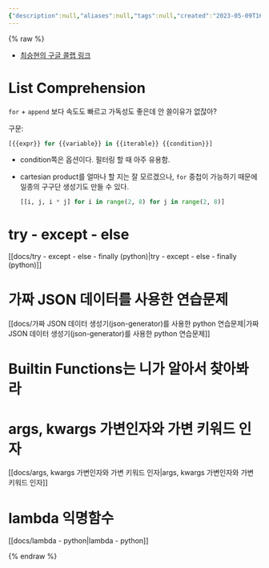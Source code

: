 ```yaml
---
{"description":null,"aliases":null,"tags":null,"created":"2023-05-09T16:37:46","updated":"2023-07-15T21:30:22","title":"20230509 estsoft - python - list comprehension, try except else, builtin functions, args and kwargs, lambda","dg-publish":true,"permalink":"/docs/20230509 estsoft - python - list comprehension, try except else, builtin functions, args and kwargs, lambda/","dgPassFrontmatter":true}
---
```


{% raw %}

- [최승현의 구글 콜랩 링크](https://colab.research.google.com/drive/1gxoD01mjta80MkTOlrei1BHSUI0_k9-R#scrollTo=V6GhAqHXUW0h&line=9&uniqifier=1)

# List Comprehension

`for` + `append` 보다 속도도 빠르고 가독성도 좋은데 안 쓸이유가 없잖아?

구문:

```python
[{{expr}} for {{variable}} in {{iterable}} {{condition}}]
```

- condition쪽은 옵션이다. 필터링 할 때 아주 유용함.
- cartesian product를 얼마나 할 지는 잘 모르겠으나, `for` 중첩이 가능하기 때문에 일종의 구구단 생성기도 만들 수 있다.

	```python
	[[i, j, i * j] for i in range(2, 8) for j in range(2, 8)]
	```

# try - except - else

[[docs/try - except - else - finally (python)\|try - except - else - finally (python)]]

# 가짜 JSON 데이터를 사용한 연습문제 

[[docs/가짜 JSON 데이터 생성기(json-generator)를 사용한 python 연습문제\|가짜 JSON 데이터 생성기(json-generator)를 사용한 python 연습문제]]

# Builtin Functions는 니가 알아서 찾아봐라

# args, kwargs 가변인자와 가변 키워드 인자

[[docs/args, kwargs 가변인자와 가변 키워드 인자\|args, kwargs 가변인자와 가변 키워드 인자]]

# lambda 익명함수

[[docs/lambda - python\|lambda - python]]

{% endraw %}

